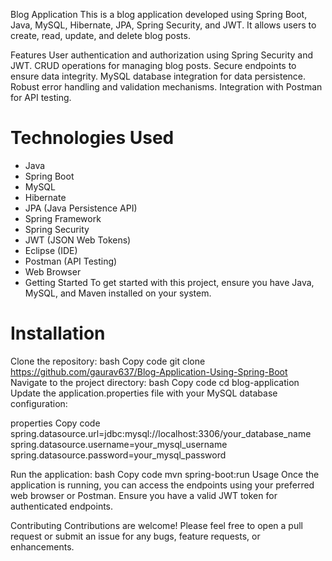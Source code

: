  Blog Application
This is a blog application developed using Spring Boot, Java, MySQL, Hibernate, JPA, Spring Security, and JWT. It allows users to create, read, update, and delete blog posts.

Features
User authentication and authorization using Spring Security and JWT.
CRUD operations for managing blog posts.
Secure endpoints to ensure data integrity.
MySQL database integration for data persistence.
Robust error handling and validation mechanisms.
Integration with Postman for API testing.

# Technologies Used
- Java
- Spring Boot
- MySQL
- Hibernate
- JPA (Java Persistence API)
- Spring Framework
- Spring Security
- JWT (JSON Web Tokens)
- Eclipse (IDE)
- Postman (API Testing)
- Web Browser
- Getting Started
To get started with this project, ensure you have Java, MySQL, and Maven installed on your system.

# Installation
Clone the repository:
bash
Copy code
git clone https://github.com/gaurav637/Blog-Application-Using-Spring-Boot
Navigate to the project directory:
bash
Copy code
cd blog-application
Update the application.properties file with your MySQL database configuration:

properties
Copy code
spring.datasource.url=jdbc:mysql://localhost:3306/your_database_name
spring.datasource.username=your_mysql_username
spring.datasource.password=your_mysql_password

Run the application:
bash
Copy code
mvn spring-boot:run
Usage
Once the application is running, you can access the endpoints using your preferred web browser or Postman. Ensure you have a valid JWT token for authenticated endpoints.


Contributing
Contributions are welcome! Please feel free to open a pull request or submit an issue for any bugs, feature requests, or enhancements.

